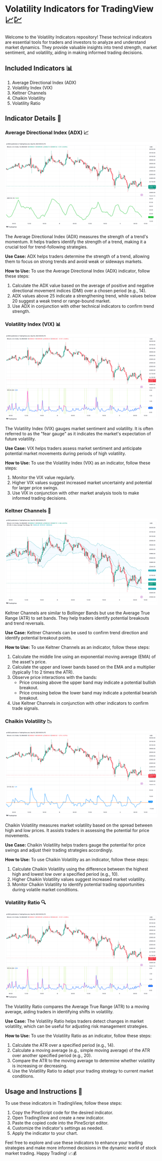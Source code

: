 # Volatility Indicators for TradingView 📈💹

Welcome to the Volatility Indicators repository! These technical indicators are essential tools for traders and investors to analyze and understand market dynamics. They provide valuable insights into trend strength, market sentiment, and volatility, aiding in making informed trading decisions.

## Included Indicators 📊

1. Average Directional Index (ADX)
2. Volatility Index (VIX)
3. Keltner Channels
4. Chaikin Volatility
5. Volatility Ratio

## Indicator Details 📝

### Average Directional Index (ADX) 📈
![ADX Example](images/Average-Directional-Index.png)

The Average Directional Index (ADX) measures the strength of a trend's momentum. It helps traders identify the strength of a trend, making it a crucial tool for trend-following strategies.

**Use Case:**
ADX helps traders determine the strength of a trend, allowing them to focus on strong trends and avoid weak or sideways markets.

**How to Use:**
To use the Average Directional Index (ADX) indicator, follow these steps:
1. Calculate the ADX value based on the average of positive and negative directional movement indices (DMI) over a chosen period (e.g., 14).
2. ADX values above 25 indicate a strengthening trend, while values below 20 suggest a weak trend or range-bound market.
3. Use ADX in conjunction with other technical indicators to confirm trend strength.

### Volatility Index (VIX) 📊
![VIX Example](images/Volatility-Ratio.png)

The Volatility Index (VIX) gauges market sentiment and volatility. It is often referred to as the "fear gauge" as it indicates the market's expectation of future volatility.

**Use Case:**
VIX helps traders assess market sentiment and anticipate potential market movements during periods of high volatility.

**How to Use:**
To use the Volatility Index (VIX) as an indicator, follow these steps:
1. Monitor the VIX value regularly.
2. Higher VIX values suggest increased market uncertainty and potential for larger price swings.
3. Use VIX in conjunction with other market analysis tools to make informed trading decisions.

### Keltner Channels 🧰
![Keltner Channels Example](images/Keltner-Channels.png)

Keltner Channels are similar to Bollinger Bands but use the Average True Range (ATR) to set bands. They help traders identify potential breakouts and trend reversals.

**Use Case:**
Keltner Channels can be used to confirm trend direction and identify potential breakout points.

**How to Use:**
To use Keltner Channels as an indicator, follow these steps:
1. Calculate the middle line using an exponential moving average (EMA) of the asset's price.
2. Calculate the upper and lower bands based on the EMA and a multiplier (typically 1 to 2 times the ATR).
3. Observe price interactions with the bands:
   - Price crossing above the upper band may indicate a potential bullish breakout.
   - Price crossing below the lower band may indicate a potential bearish breakout.
4. Use Keltner Channels in conjunction with other indicators to confirm trade signals.

### Chaikin Volatility 📉
![Chaikin Volatility Example](images/Chaikin-Volatility.png)

Chaikin Volatility measures market volatility based on the spread between high and low prices. It assists traders in assessing the potential for price movements.

**Use Case:**
Chaikin Volatility helps traders gauge the potential for price swings and adjust their trading strategies accordingly.

**How to Use:**
To use Chaikin Volatility as an indicator, follow these steps:
1. Calculate Chaikin Volatility using the difference between the highest high and lowest low over a specified period (e.g., 10).
2. Higher Chaikin Volatility values suggest increased market volatility.
3. Monitor Chaikin Volatility to identify potential trading opportunities during volatile market conditions.

### Volatility Ratio 🔍
![Volatility Ratio Example](images/Volatility-Ratio.png)

The Volatility Ratio compares the Average True Range (ATR) to a moving average, aiding traders in identifying shifts in volatility.

**Use Case:**
The Volatility Ratio helps traders detect changes in market volatility, which can be useful for adjusting risk management strategies.

**How to Use:**
To use the Volatility Ratio as an indicator, follow these steps:
1. Calculate the ATR over a specified period (e.g., 14).
2. Calculate a moving average (e.g., simple moving average) of the ATR over another specified period (e.g., 20).
3. Compare the ATR to the moving average to determine whether volatility is increasing or decreasing.
4. Use the Volatility Ratio to adapt your trading strategy to current market conditions.

## Usage and Instructions 🚀

To use these indicators in TradingView, follow these steps:

1. Copy the PineScript code for the desired indicator.
2. Open TradingView and create a new indicator.
3. Paste the copied code into the PineScript editor.
4. Customize the indicator's settings as needed.
5. Apply the indicator to your chart.

Feel free to explore and use these indicators to enhance your trading strategies and make more informed decisions in the dynamic world of stock market trading. Happy Trading! 📈💰